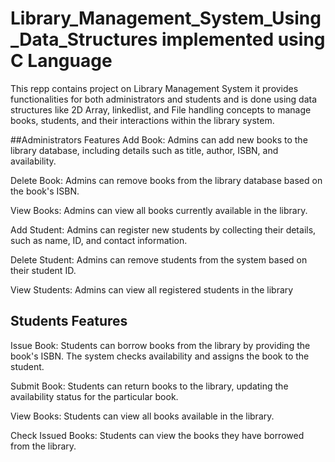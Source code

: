 # Library_Management_System_Using_Data_Structures implemented using C Language
This repp contains project on Library Management System it provides functionalities for both administrators and students and is done using data structures like 2D Array, linkedlist, and File handling concepts to manage books, students, and their interactions within the library system.

##Administrators Features
Add Book: Admins can add new books to the library database, including details such as title, author, ISBN, and availability.

Delete Book: Admins can remove books from the library database based on the book's ISBN.

View Books: Admins can view all books currently available in the library.

Add Student: Admins can register new students by collecting their details, such as name, ID, and contact information.

Delete Student: Admins can remove students from the system based on their student ID.

View Students: Admins can view all registered students in the library

## Students Features

Issue Book: Students can borrow books from the library by providing the book's ISBN. The system checks availability and assigns the book to the student.

Submit Book: Students can return books to the library, updating the availability status for the particular book.

View Books: Students can view all books available in the library.

Check Issued Books: Students can view the books they have borrowed from the library.


